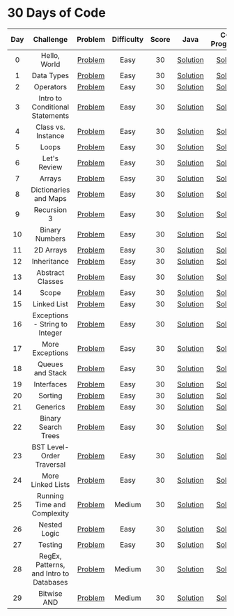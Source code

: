 # 30 Days of Code

|  Day  |                Challenge                |                                         Problem                                          | Difficulty | Score |                                                         Java                                                         |                                                         C+(In Progress)+                                                        |
| :---: | :-------------------------------------: | :--------------------------------------------------------------------------------------: | :--------: | :---: | :--------------------------------------------------------------------------------------------------------------------: | :------------------------------------------------------------------------------------------------------------------: |
|   0   |              Hello, World               |         [Problem](https://www.hackerrank.com/challenges/30-hello-world/problem)          |    Easy    |  30   |                   [Solution](https://github.com/masb80/Java_and_JavaEE_works/blob/master/hacker_rank_30_days/Day_1/Day1stdin.java)                   |                   [Solution](https://github.com/masb80/Java_and_JavaEE_works/blob/master/hacker_rank_30_days/Day_1/Day1stdin.java)                   |
|   1   |               Data Types                |          [Problem](https://www.hackerrank.com/challenges/30-data-types/problem)          |    Easy    |  30   |                    [Solution](https://github.com/masb80/Java_and_JavaEE_works/blob/master/hacker_rank_30_days/Day_2/Day2DataTypes.java)                    |                    [Solution](https://github.com/masb80/Java_and_JavaEE_works/blob/master/hacker_rank_30_days/Day_2/Day2DataTypes.java)                    |
|   2   |                Operators                |          [Problem](https://www.hackerrank.com/challenges/30-operators/problem)           |    Easy    |  30   |                     [Solution](https://github.com/masb80/Java_and_JavaEE_works/blob/master/hacker_rank_30_days/Day_3/Day3Operators.java)                      |                     [Solution](https://github.com/masb80/Java_and_JavaEE_works/blob/master/hacker_rank_30_days/Day_3/Day3Operators.java)                      |
|   3   |     Intro to Conditional Statements     |    [Problem](https://www.hackerrank.com/challenges/30-conditional-statements/problem)    |    Easy    |  30   |       [Solution](https://github.com/masb80/Java_and_JavaEE_works/blob/master/hacker_rank_30_days/Day_4/Day4ConditionalStatement.java)        |       [Solution](https://github.com/masb80/Java_and_JavaEE_works/blob/master/hacker_rank_30_days/Day_4/Day4ConditionalStatement.java)        |
|   4   |           Class vs. Instance            |      [Problem](https://www.hackerrank.com/challenges/30-class-vs-instance/problem)       |    Easy    |  30   |               [Solution](https://github.com/masb80/Java_and_JavaEE_works/tree/master/hacker_rank_30_days/Day_5)                |             [Solution](https://github.com/masb80/Java_and_JavaEE_works/tree/master/hacker_rank_30_days/Day_5)              |
|   5   |                  Loops                  |            [Problem](https://www.hackerrank.com/challenges/30-loops/problem)             |    Easy    |  30   |                       [Solution](https://github.com/masb80/Java_and_JavaEE_works/blob/master/hacker_rank_30_days/Day_6/Day6Loops.java)                        |                       [Solution](https://github.com/masb80/Java_and_JavaEE_works/blob/master/hacker_rank_30_days/Day_6/Day6Loops.java)                        |
|   6   |              Let's Review               |         [Problem](https://www.hackerrank.com/challenges/30-review-loop/problem)          |    Easy    |  30   |                   [Solution](https://github.com/masb80/Java_and_JavaEE_works/blob/master/hacker_rank_30_days/Day_7/Day7LetsReview.java)                   |                   [Solution](https://github.com/masb80/Java_and_JavaEE_works/blob/master/hacker_rank_30_days/Day_7/Day7LetsReview.java)                   |
|   7   |                 Arrays                  |            [Problem](https://www.hackerrank.com/challenges/30-arrays/problem)            |    Easy    |  30   |                       [Solution](https://github.com/masb80/Java_and_JavaEE_works/blob/master/hacker_rank_30_days/Day_8/Day8Arrays.java)                       |                       [Solution](https://github.com/masb80/Java_and_JavaEE_works/blob/master/hacker_rank_30_days/Day_8/Day8Arrays.java)                       |
|   8   |          Dictionaries and Maps          |    [Problem](https://www.hackerrank.com/challenges/30-dictionaries-and-maps/problem)     |    Easy    |  30   |             [Solution]()              |             [Solution](https://github.com/masb80/Java_and_JavaEE_works/blob/master/hacker_rank_30_days/Day_8/Day8Arrays.java)              |
|   9   |               Recursion 3               |    [Problem](https://www.hackerrank.com/challenges/30-dictionaries-and-maps/problem)     |    Easy    |  30   |                   [Solution](https://github.com/masb80/Java_and_JavaEE_works/blob/master/hacker_rank_30_days/Day_10/DayREcursion3.java)                    |                   [Solution](https://github.com/masb80/Java_and_JavaEE_works/blob/master/hacker_rank_30_days/Day_10/DayREcursion3.java)                    |
|  10   |             Binary Numbers              |        [Problem](https://www.hackerrank.com/challenges/30-binary-numbers/problem)        |    Easy    |  30   |                 [Solution](https://github.com/masb80/Java_and_JavaEE_works/blob/master/hacker_rank_30_days/Day_11/Day11BinaryNumbers.java)                  |                 [Solution](https://github.com/masb80/Java_and_JavaEE_works/blob/master/hacker_rank_30_days/Day_11/Day11BinaryNumbers.java)                  |
|  11   |                2D Arrays                |          [Problem](https://www.hackerrank.com/challenges/30-2d-arrays/problem)           |    Easy    |  30   |                    [Solution](https://github.com/masb80/Java_and_JavaEE_works/blob/master/hacker_rank_30_days/Day_12/Day12Dimension2Array.java)                    |                    [Solution](https://github.com/masb80/Java_and_JavaEE_works/blob/master/hacker_rank_30_days/Day_12/Day12Dimension2Array.java)                    |
|  12   |               Inheritance               |         [Problem](https://www.hackerrank.com/challenges/30-inheritance/problem)          |    Easy    |  30   |                    [Solution](https://github.com/masb80/Java_and_JavaEE_works/blob/master/hacker_rank_30_days/Day_13/Day13Inheritance.java)                    |                    [Solution](https://github.com/masb80/Java_and_JavaEE_works/blob/master/hacker_rank_30_days/Day_13/Day13Inheritance.java)                    |
|  13   |            Abstract Classes             |       [Problem](https://www.hackerrank.com/challenges/30-abstract-classes/problem)       |    Easy    |  30   |                [Solution](https://github.com/masb80/Java_and_JavaEE_works/blob/master/hacker_rank_30_days/Day_14/Day14AbstractClasses.java)                 |                [Solution](https://github.com/masb80/Java_and_JavaEE_works/blob/master/hacker_rank_30_days/Day_14/Day14AbstractClasses.java)                 |
|  14   |                  Scope                  |            [Problem](https://www.hackerrank.com/challenges/30-scope/problem)             |    Easy    |  30   |                       [Solution](https://github.com/masb80/Java_and_JavaEE_works/blob/master/hacker_rank_30_days/Day_15/Day15Scope.java)                       |                       [Solution](https://github.com/masb80/Java_and_JavaEE_works/blob/master/hacker_rank_30_days/Day_15/Day15Scope.java)                       |
|  15   |               Linked List               |         [Problem](https://www.hackerrank.com/challenges/30-linked-list/problem)          |    Easy    |  30   |                   [Solution](https://github.com/masb80/Java_and_JavaEE_works/blob/master/hacker_rank_30_days/Day_16/Day16LinkedList.java)                   |                   [Solution](https://github.com/masb80/Java_and_JavaEE_works/blob/master/hacker_rank_30_days/Day_16/Day16LinkedList.java)                   |
|  16   |     Exceptions - String to Integer      | [Problem](https://www.hackerrank.com/challenges/30-exceptions-string-to-integer/problem) |    Easy    |  30   |      [Solution](https://github.com/masb80/Java_and_JavaEE_works/blob/master/hacker_rank_30_days/Day_17/Day17ExceptionsTringToInteger.java)       |      [Solution](https://github.com/masb80/Java_and_JavaEE_works/blob/master/hacker_rank_30_days/Day_17/Day17ExceptionsTringToInteger.java)       |
|  17   |             More Exceptions             |       [Problem](https://www.hackerrank.com/challenges/30-more-exceptions/problem)        |    Easy    |  30   |                 [Solution](https://github.com/masb80/Java_and_JavaEE_works/tree/master/hacker_rank_30_days/Day_18)                 |                 [Solution](https://github.com/masb80/Java_and_JavaEE_works/tree/master/hacker_rank_30_days/Day_18)                 |
|  18   |            Queues and Stack             |        [Problem](https://www.hackerrank.com/challenges/30-queues-stacks/problem)         |    Easy    |  30   |               [Solution](https://github.com/masb80/Java_and_JavaEE_works/blob/master/hacker_rank_30_days/Day_19/Day19QueuesAndStacks.java)               |               [Solution](https://github.com/masb80/Java_and_JavaEE_works/blob/master/hacker_rank_30_days/Day_19/Day19QueuesAndStacks.java)               |
|  19   |               Interfaces                |          [Problem](https://www.hackerrank.com/challenges/30-interfaces/problem)          |    Easy    |  30   |                    [Solution](https://github.com/masb80/Java_and_JavaEE_works/blob/master/hacker_rank_30_days/Day_20/Day20Interfaces.java)                     |                    [Solution](https://github.com/masb80/Java_and_JavaEE_works/blob/master/hacker_rank_30_days/Day_20/Day20Interfaces.java)                     |
|  20   |                 Sorting                 |           [Problem](https://www.hackerrank.com/challenges/30-sorting/problem)            |    Easy    |  30   |                      [Solution](https://github.com/masb80/Java_and_JavaEE_works/blob/master/hacker_rank_30_days/Day_21/Day21Sorting.java)                      |                      [Solution](https://github.com/masb80/Java_and_JavaEE_works/blob/master/hacker_rank_30_days/Day_21/Day21Sorting.java)                      |
|  21   |                Generics                 |           [Problem](https://www.hackerrank.com/challenges/30-generics/problem)           |    Easy    |  30   |                    [Solution](https://github.com/masb80/Java_and_JavaEE_works/tree/master/hacker_rank_30_days/Day_23)                     |                     [Solution](https://github.com/masb80/Java_and_JavaEE_works/tree/master/hacker_rank_30_days/Day_23)                      |
|  22   |           Binary Search Trees           |     [Problem](https://www.hackerrank.com/challenges/30-binary-search-trees/problem)      |    Easy    |  30   |              [Solution](https://github.com/masb80/Java_and_JavaEE_works/tree/master/hacker_rank_30_days/Day_22)              |              [Solution](https://github.com/masb80/Java_and_JavaEE_works/tree/master/hacker_rank_30_days/Day_22)              |
|  23   |        BST Level-Order Traversal        |         [Problem](https://www.hackerrank.com/challenges/30-binary-trees/problem)         |    Easy    |  30   |           [Solution](https://github.com/masb80/Java_and_JavaEE_works/tree/master/hacker_rank_30_days/Day_24)           |           [Solution](https://github.com/masb80/Java_and_JavaEE_works/tree/master/hacker_rank_30_days/Day_24)           |
|  24   |            More Linked Lists            |     [Problem](https://www.hackerrank.com/challenges/30-linked-list-deletion/problem)     |    Easy    |  30   |               [Solution](https://github.com/masb80/Java_and_JavaEE_works/tree/master/hacker_rank_30_days/Day_25)               |               [Solution](https://github.com/masb80/Java_and_JavaEE_works/tree/master/hacker_rank_30_days/Day_25)               |
|  25   |       Running Time and Complexity       | [Problem](https://www.hackerrank.com/challenges/30-running-time-and-complexity/problem)  |   Medium   |  30   |         [Solution](https://github.com/masb80/Java_and_JavaEE_works/blob/master/hacker_rank_30_days/Day_26/Day26TimeandComplexity.java)         |         [Solution](https://github.com/masb80/Java_and_JavaEE_works/blob/master/hacker_rank_30_days/Day_26/Day26TimeandComplexity.java)         |
|  26   |              Nested Logic               |         [Problem](https://www.hackerrank.com/challenges/30-nested-logic/problem)         |    Easy    |  30   |                  [Solution](https://github.com/masb80/Java_and_JavaEE_works/blob/master/hacker_rank_30_days/Day_27/Day27NestedLogic.java)                   |                  [Solution](https://github.com/masb80/Java_and_JavaEE_works/blob/master/hacker_rank_30_days/Day_27/Day27NestedLogic.java)                   |
|  27   |                 Testing                 |           [Problem](https://www.hackerrank.com/challenges/30-testing/problem)            |    Easy    |  30   |                      [Solution](https://github.com/masb80/Java_and_JavaEE_works/blob/master/hacker_rank_30_days/Day_28/Day28UnitTest.java)                      |                      [Solution](https://github.com/masb80/Java_and_JavaEE_works/blob/master/hacker_rank_30_days/Day_28/Day28UnitTest.java)                      |
|  28   | RegEx, Patterns, and Intro to Databases |        [Problem](https://www.hackerrank.com/challenges/30-regex-patterns/problem)        |   Medium   |  30   | [Solution](https://github.com/masb80/Java_and_JavaEE_works/blob/master/hacker_rank_30_days/Day_29/Day29Regex.java) | [Solution](https://github.com/masb80/Java_and_JavaEE_works/blob/master/hacker_rank_30_days/Day_29/Day29Regex.java) |
|  29   |               Bitwise AND               |         [Problem](https://www.hackerrank.com/challenges/30-bitwise-and/problem)          |   Medium   |  30   |                   [Solution](https://github.com/masb80/Java_and_JavaEE_works/blob/master/hacker_rank_30_days/Day_30/Day30Bitwise.java)                   |                   [Solution](https://github.com/masb80/Java_and_JavaEE_works/blob/master/hacker_rank_30_days/Day_30/Day30Bitwise.java)                   |
